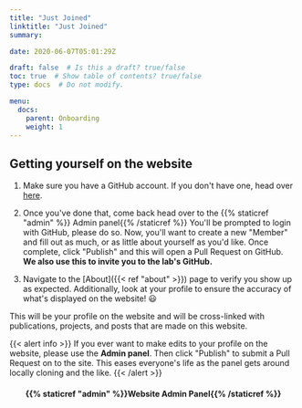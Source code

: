 ```yaml
---
title: "Just Joined"
linktitle: "Just Joined"
summary:

date: 2020-06-07T05:01:29Z

draft: false  # Is this a draft? true/false
toc: true  # Show table of contents? true/false
type: docs  # Do not modify.

menu:
  docs:
    parent: Onboarding
    weight: 1
---
```


## Getting yourself on the website

1. Make sure you have a GitHub account. If you don't have one, head over
   [here](https://github.com/join).

1. Once you've done that, come back head over to the {{% staticref "admin" %}}
   Admin panel{{% /staticref %}}
   You'll be prompted to login with GitHub, please do so. Now, you'll want to
   create a new "Member" and fill out as much, or as little about yourself as
   you'd like. Once complete, click "Publish" and this will open a Pull Request
   on GitHub. **We also use this to invite you to the lab's GitHub.**

1. Navigate to the [About]({{< ref "about" >}}) page to verify you show up
   as expected. Additionally, look at your profile to ensure the accuracy of
   what's displayed on the website! :smiley:

This will be your profile on the website and will be cross-linked with
publications, projects, and posts that are made on this website.

{{< alert info >}}
If you ever want to make edits to your profile on the website, please use the
**Admin panel**. Then click "Publish" to submit a Pull Request on to the site.
This eases everyone's life as the panel gets around locally cloning and the
like.
{{< /alert >}}

<center class="btn btn-block btn-light">

<h4 class="m-0">
{{% staticref "admin" %}}Website Admin Panel{{% /staticref %}}
</h4>

</center>